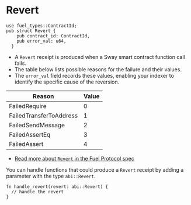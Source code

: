 # Revert

```rust, ignore
use fuel_types::ContractId;
pub struct Revert {
    pub contract_id: ContractId,
    pub error_val: u64,
  }
```

- A `Revert` receipt is produced when a Sway smart contract function call fails. 
- The table below lists possible reasons for the failure and their values. 
- The `error_val` field records these values, enabling your indexer to identify the specific cause of the reversion.

| Reason                | Value |
|-----------------------|-------|
| FailedRequire         | 0     |
| FailedTransferToAddress | 1     |
| FailedSendMessage     | 2     |
| FailedAssertEq        | 3     |
| FailedAssert          | 4     |

- [Read more about `Revert` in the Fuel Protocol spec](https://github.com/FuelLabs/fuel-specs/blob/master/src/protocol/abi/receipts.md#revert-receipt)

You can handle functions that could produce a `Revert` receipt by adding a parameter with the type `abi::Revert`.

```rust, ignore
fn handle_revert(revert: abi::Revert) {
  // handle the revert 
}
```
